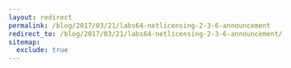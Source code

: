 ```yaml
---
layout: redirect
permalink: /blog/2017/03/21/labs64-netlicensing-2-3-6-announcement
redirect_to: /blog/2017/03/21/labs64-netlicensing-2-3-6-announcement/
sitemap:
  exclude: true
---
```

